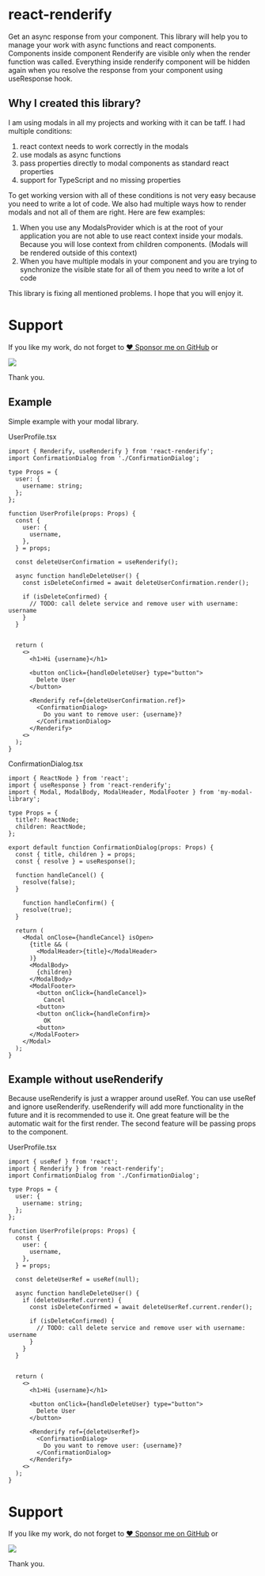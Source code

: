 # react-renderify
Get an async response from your component.
This library will help you to manage your work with async functions and react components. Components inside component Renderify are visible only when the render function was called. Everything inside renderify component will be hidden again when you resolve the response from your component using useResponse hook.

## Why I created this library?
I am using modals in all my projects and working with it can be taff.
I had multiple conditions:
1. react context needs to work correctly in the modals
2. use modals as async functions
3. pass properties directly to modal components as standard react properties
4. support for TypeScript and no missing properties

To get working version with all of these conditions is not very easy because you need to write a lot of code. We also had multiple ways how to render modals and not all of them are right.
Here are few examples:
1. When you use any ModalsProvider which is at the root of your application you are not able to use react context inside your modals. Because you will lose context from children components. (Modals will be rendered outside of this context)
2. When you have multiple modals in your component and you are trying to synchronize the visible state for all of them you need to write a lot of code

This library is fixing all mentioned problems.
I hope that you will enjoy it.

# Support
If you like my work, do not forget to [:heart: Sponsor me on GitHub](https://github.com/sponsors/seeden) or

[![](https://www.buymeacoffee.com/assets/img/guidelines/download-assets-1.svg)](https://www.buymeacoffee.com/seeden)

Thank you.


## Example
Simple example with your modal library.

UserProfile.tsx
```tsx
import { Renderify, useRenderify } from 'react-renderify';
import ConfirmationDialog from './ConfirmationDialog';

type Props = {
  user: {
    username: string;
  };
};

function UserProfile(props: Props) {
  const { 
    user: {
      username,
    },
  } = props;

  const deleteUserConfirmation = useRenderify();

  async function handleDeleteUser() {
    const isDeleteConfirmed = await deleteUserConfirmation.render();

    if (isDeleteConfirmed) {
      // TODO: call delete service and remove user with username: username
    }
  }


  return (
    <>
      <h1>Hi {username}</h1>

      <button onClick={handleDeleteUser} type="button">
        Delete User
      </button>

      <Renderify ref={deleteUserConfirmation.ref}>
        <ConfirmationDialog>
          Do you want to remove user: {username}?
        </ConfirmationDialog>
      </Renderify>
    <>
  );
}
```

ConfirmationDialog.tsx
```tsx
import { ReactNode } from 'react';
import { useResponse } from 'react-renderify';
import { Modal, ModalBody, ModalHeader, ModalFooter } from 'my-modal-library';

type Props = {
  title?: ReactNode;
  children: ReactNode;
};

export default function ConfirmationDialog(props: Props) {
  const { title, children } = props;
  const { resolve } = useResponse();

  function handleCancel() {
    resolve(false);
  }

    function handleConfirm() {
    resolve(true);
  }

  return (
    <Modal onClose={handleCancel} isOpen>
      {title && (
        <ModalHeader>{title}</ModalHeader>
      )}
      <ModalBody>
        {children}
      </ModalBody>
      <ModalFooter>
        <button onClick={handleCancel}>
          Cancel
        <button>
        <button onClick={handleConfirm}>
          OK
        <button>
      </ModalFooter>
    </Modal>
  );
}
```

## Example without useRenderify
Because useRenderify is just a wrapper around useRef. You can use useRef and ignore useRenderify. useRenderify will add more functionality in the future and it is recommended to use it. One great feature will be the automatic wait for the first render. The second feature will be passing props to the component.

UserProfile.tsx
```tsx
import { useRef } from 'react';
import { Renderify } from 'react-renderify';
import ConfirmationDialog from './ConfirmationDialog';

type Props = {
  user: {
    username: string;
  };
};

function UserProfile(props: Props) {
  const { 
    user: {
      username,
    },
  } = props;

  const deleteUserRef = useRef(null);

  async function handleDeleteUser() {
    if (deleteUserRef.current) {
      const isDeleteConfirmed = await deleteUserRef.current.render();

      if (isDeleteConfirmed) {
        // TODO: call delete service and remove user with username: username
      }
    }
  }


  return (
    <>
      <h1>Hi {username}</h1>

      <button onClick={handleDeleteUser} type="button">
        Delete User
      </button>

      <Renderify ref={deleteUserRef}>
        <ConfirmationDialog>
          Do you want to remove user: {username}?
        </ConfirmationDialog>
      </Renderify>
    <>
  );
}
```

# Support
If you like my work, do not forget to [:heart: Sponsor me on GitHub](https://github.com/sponsors/seeden) or

[![](https://www.buymeacoffee.com/assets/img/guidelines/download-assets-1.svg)](https://www.buymeacoffee.com/seeden)

Thank you.
